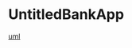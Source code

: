 # UntitledBankApp

[uml](https://raw.githubusercontent.com/ByteBears-NET23/UntitledBankApp/main/UntitledBankApp/.github/images/UntitledBankApp.drawio.png)